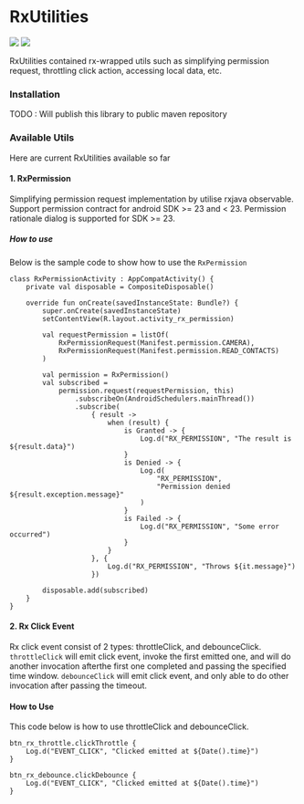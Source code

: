 # RxUtilities

![](https://img.shields.io/badge/version-0.0.1-blue.svg) ![](https://travis-ci.org/joemccann/dillinger.svg?branch=master) 

RxUtilities contained rx-wrapped utils such as simplifying permission request, throttling click action, accessing local data, etc.

### Installation
TODO : Will publish this library to public maven repository

### Available Utils
Here are current RxUtilities available so far

#### 1. RxPermission
Simplifying permission request implementation by utilise rxjava observable. Support  permission contract for android SDK >= 23 and < 23.
Permission rationale dialog is supported for SDK >= 23.
##### How to use
Below is the sample code to show how to use the `RxPermission`
```
class RxPermissionActivity : AppCompatActivity() {
    private val disposable = CompositeDisposable()

    override fun onCreate(savedInstanceState: Bundle?) {
        super.onCreate(savedInstanceState)
        setContentView(R.layout.activity_rx_permission)

        val requestPermission = listOf(
            RxPermissionRequest(Manifest.permission.CAMERA),
            RxPermissionRequest(Manifest.permission.READ_CONTACTS)
        )

        val permission = RxPermission()
        val subscribed =
            permission.request(requestPermission, this)
                .subscribeOn(AndroidSchedulers.mainThread())
                .subscribe(
                    { result ->
                        when (result) {
                            is Granted -> {
                                Log.d("RX_PERMISSION", "The result is ${result.data}")
                            }
                            is Denied -> {
                                Log.d(
                                    "RX_PERMISSION",
                                    "Permission denied ${result.exception.message}"
                                )
                            }
                            is Failed -> {
                                Log.d("RX_PERMISSION", "Some error occurred")
                            }
                        }
                    }, {
                        Log.d("RX_PERMISSION", "Throws ${it.message}")
                    })

        disposable.add(subscribed)
    }
}
```
#### 2. Rx Click Event
Rx click event consist of 2 types: throttleClick, and debounceClick.
`throttleClick` will emit click event, invoke the first emitted one, and will do another invocation afterthe first one completed and passing the specified time window.
`debounceClick` will emit click event, and only able to do other invocation after passing the timeout.
#### How to Use
This code below is how to use throttleClick and debounceClick.
```
btn_rx_throttle.clickThrottle {
    Log.d("EVENT_CLICK", "Clicked emitted at ${Date().time}")
}

btn_rx_debounce.clickDebounce {
    Log.d("EVENT_CLICK", "Clicked emitted at ${Date().time}")
}
```
